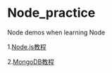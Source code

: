 # Node_practice

Node demos when learning Node

1.[Node.js教程](http://www.runoob.com/nodejs/nodejs-tutorial.html)

2.[MongoDB教程](http://www.runoob.com/mongodb/mongodb-tutorial.html)
